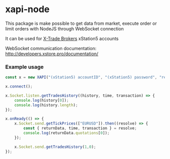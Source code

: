 # xapi-node

This package is make possible to get data from market, execute order or limit orders with NodeJS through WebSocket connection

It can be used for [X-Trade Brokers](https://www.xtb.com/en) xStation5 accounts

WebSocket communication documentation: http://developers.xstore.pro/documentation/

### Example usage
```ts
const x = new XAPI("(xStation5) accountID", "(xStation5) password", "real");

x.connect();

x.Socket.listen.getTradesHistory((history, time, transaction) => {
	console.log(history[0]);
	console.log(history.length);
});

x.onReady(() => {
	x.Socket.send.getTickPrices(["EURUSD"]).then((resolve) => {
		const { returnData, time, transaction } = resolve;
		console.log(returnData.quotations[0]);
	});

	x.Socket.send.getTradesHistory(1,0);
});
```
